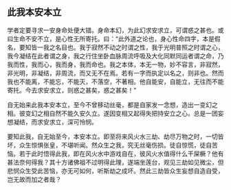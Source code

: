 ##  此我本安本立

学者定要寻求一安身命处便大错。身命本幻，为此幻求安求立，可谓惑之甚也。或曰生命不安不立，是心性无所寄托。曰：“此外道之论也，身心性命四字，本是假名，要知皆一我之名目也。我于寂然不动之时谓之性，我于光明普照之时谓之心，我今凝结在此者谓之身，我之行住坐卧血脉周流呼吸及大化同默同运者谓之命，乃我而性，我而心，我而身，我而命也。我之本体，本无一物，妙不容言，非寂然，非光明，非凝结，非周流，而又无不在焉。若有一字而执定以名之，则非也。然而我也不能离，不能忘，不能灭，不落空，不著相。他自能安，自能立，无往而不能寄托。今去求安求立，则惑之甚矣，惑之甚矣！”

自无始来此我本安本立，至今不曾移动丝毫，都是自家发一念想，造出一变幻之相。彼变幻之相自然不能久安久立。遂因变相又起得失把持安立之心。总是一团妄想凝结，而求安求立，深可怜悯。

要知此我，自无始至今，本安本立。即至将来风火水三劫、劫尽万物之时，一切皆坏，众生惊惧张皇，不堪听闻。然众生之我，究无丝毫伤损。徒自惊慌，徒自苦恼。若于此时悟得此我，即在风火水中游戏自在，彼风火水值得什么干屎橛？他有甚法奈何得我？其十方诸佛祖不过明得此理，遂端坐莲台，观见三劫如见微尘，但悲悯众生受此苦恼，亦无可如何，听斯劫之成坏。然此三劫皆众生妄想自造自受，岂无故而加之者哉？
